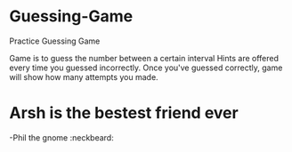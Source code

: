 # Guessing-Game
Practice Guessing Game

Game is to guess the number between a certain interval
Hints are offered every time you guessed incorrectly.
Once you've guessed correctly, game will show how many attempts you made.

# Arsh is the bestest friend ever
-Phil the gnome :neckbeard:
